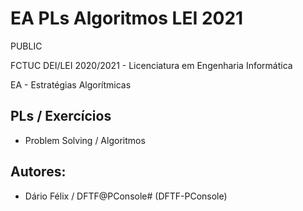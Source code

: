 # EA PLs Algoritmos LEI 2021


PUBLIC

FCTUC DEI/LEI 2020/2021 - Licenciatura em Engenharia Informática

EA - Estratégias Algorítmicas



## PLs / Exercícios

* Problem Solving / Algoritmos



## Autores:

* Dário Félix / DFTF@PConsole# (DFTF-PConsole)
